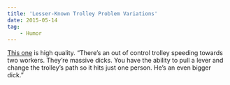 ```yaml
---
title: 'Lesser-Known Trolley Problem Variations'
date: 2015-05-14
tag:
    - Humor
---
```

[This one](http://www.mcsweeneys.net/articles/lesser-known-trolley-problem-variations) is high quality. &ldquo;There’s an out of control trolley speeding towards two workers. They’re massive dicks. You have the ability to pull a lever and change the trolley’s path so it hits just one person. He’s an even bigger dick.&rdquo;
